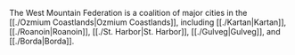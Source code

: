 The West Mountain Federation is a coalition of major cities in the [[./Ozmium Coastlands|Ozmium Coastlands]], including [[./Kartan|Kartan]], [[./Roanoin|Roanoin]], [[./St. Harbor|St. Harbor]], [[./Gulveg|Gulveg]], and [[./Borda|Borda]].